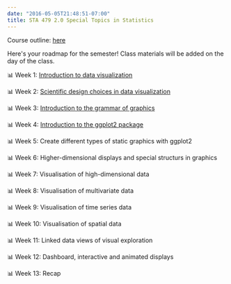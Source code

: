 ```yaml
---
date: "2016-05-05T21:48:51-07:00"
title: STA 479 2.0 Special Topics in Statistics
---
```


Course outline: [here](/slides/2020dataviz.pdf)

Here's your roadmap for the semester! Class materials will be added on the day of the class.

 📊 Week 1: [Introduction to data visualization](/slides/lesson1viz.html) 

📊 Week 2: [Scientific design choices in data visualization](/slides/lesson2viz.html)

📊 Week 3: [Introduction to the grammar of graphics](/slides/lesson3viz.html)


📊 Week 4: [Introduction to the ggplot2 package](/slides/lesson4dataviz.html)

📊 Week 5: Create different types of static graphics with ggplot2

📊 Week 6: Higher-dimensional displays and special structurs in graphics

📊 Week 7: Visualisation of high-dimensional data

📊 Week 8: Visualisation of multivariate data

📊 Week 9: Visualisation of time series data

📊 Week 10: Visualisation of spatial data

📊 Week 11: Linked data views of visual exploration

📊 Week 12: Dashboard, interactive and animated displays

📊 Week 13: Recap